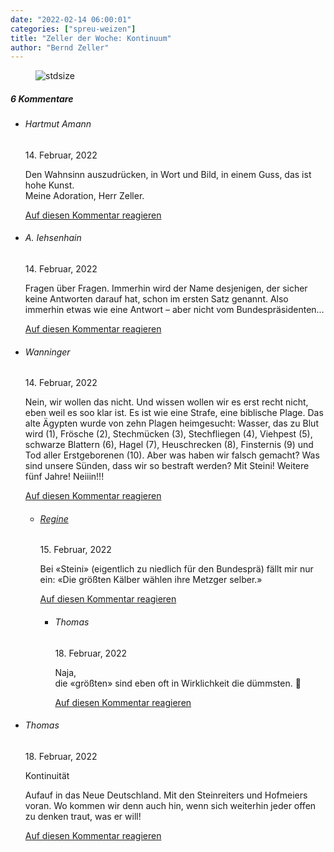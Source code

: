 ```yaml
---
date: "2022-02-14 06:00:01"
categories: ["spreu-weizen"]
title: "Zeller der Woche: Kontinuum"
author: "Bernd Zeller"
---
```



<figure>
<img src="https://www.publicomag.com/wp-content/uploads/2022/02/Kontinuum-1320x926.jpg" alt=stdsize>
</figure>


<!--more-->
<h5 class="comments-h">
6 Kommentare </h5>
<ul class="commentlist">
<li class="comment even thread-even depth-1 clearfix" id="li-comment-117716">
<h6 class="author">Hartmut Amann</h6> <span class="date">14. Februar, 2022</span>



Den Wahnsinn auszudrücken, in Wort und Bild, in einem Guss, das ist hohe Kunst.<br>
Meine Adoration, Herr Zeller.

<a rel="nofollow" class="comment-reply-link" href="#comment-117716" data-commentid="117716" data-postid="15039" data-belowelement="comment-117716" data-respondelement="respond" data-replyto="Antworte auf Hartmut Amann" aria-label="Antworte auf Hartmut Amann">Auf diesen Kommentar reagieren</a> 


</li>
<li class="comment odd alt thread-odd thread-alt depth-1 clearfix" id="li-comment-117717">
<h6 class="author">A. Iehsenhain</h6> <span class="date">14. Februar, 2022</span>



Fragen über Fragen. Immerhin wird der Name desjenigen, der sicher keine Antworten darauf hat, schon im ersten Satz genannt. Also immerhin etwas wie eine Antwort &#8211; aber nicht vom Bundespräsidenten&#8230;

<a rel="nofollow" class="comment-reply-link" href="#comment-117717" data-commentid="117717" data-postid="15039" data-belowelement="comment-117717" data-respondelement="respond" data-replyto="Antworte auf A. Iehsenhain" aria-label="Antworte auf A. Iehsenhain">Auf diesen Kommentar reagieren</a> 


</li>
<li class="comment even thread-even depth-1 clearfix" id="li-comment-117718">
<h6 class="author">Wanninger</h6> <span class="date">14. Februar, 2022</span>



Nein, wir wollen das nicht. Und wissen wollen wir es erst recht nicht, eben weil es soo klar ist. Es ist wie eine Strafe, eine biblische Plage. Das alte Ägypten wurde von zehn Plagen heimgesucht: Wasser, das zu Blut wird (1), Frösche (2), Stechmücken (3), Stechfliegen (4), Viehpest (5), schwarze Blattern (6), Hagel (7), Heuschrecken (8), Finsternis (9) und Tod aller Erstgeborenen (10). Aber was haben wir falsch gemacht? Was sind unsere Sünden, dass wir so bestraft werden? Mit Steini! Weitere fünf Jahre! Neiiin!!!

<a rel="nofollow" class="comment-reply-link" href="#comment-117718" data-commentid="117718" data-postid="15039" data-belowelement="comment-117718" data-respondelement="respond" data-replyto="Antworte auf Wanninger" aria-label="Antworte auf Wanninger">Auf diesen Kommentar reagieren</a> 


<ul class="children">
<li class="comment odd alt depth-2 clearfix" id="li-comment-117721">
<h6 class="author"><a href="http://Mater%20dolorosa" class="url" rel="ugc external nofollow">Regine</a></h6> <span class="date">15. Februar, 2022</span>



Bei «Steini» (eigentlich zu niedlich für den Bundesprä) fällt mir nur ein: «Die größten Kälber wählen ihre Metzger selber.»

<a rel="nofollow" class="comment-reply-link" href="#comment-117721" data-commentid="117721" data-postid="15039" data-belowelement="comment-117721" data-respondelement="respond" data-replyto="Antworte auf Regine" aria-label="Antworte auf Regine">Auf diesen Kommentar reagieren</a> 


<ul class="children">
<li class="comment even depth-3 clearfix" id="li-comment-117752">
<h6 class="author">Thomas</h6> <span class="date">18. Februar, 2022</span>



Naja,<br>
die «größten» sind eben oft in Wirklichkeit die dümmsten. 🙂

<a rel="nofollow" class="comment-reply-link" href="#comment-117752" data-commentid="117752" data-postid="15039" data-belowelement="comment-117752" data-respondelement="respond" data-replyto="Antworte auf Thomas" aria-label="Antworte auf Thomas">Auf diesen Kommentar reagieren</a> 


</li>
</ul>
</li>
</ul>
</li>
<li class="comment odd alt thread-odd thread-alt depth-1 clearfix" id="li-comment-117749">
<h6 class="author">Thomas</h6> <span class="date">18. Februar, 2022</span>



Kontinuität

Aufauf in das Neue Deutschland. Mit den Steinreiters und Hofmeiers voran. Wo kommen wir denn auch hin, wenn sich weiterhin jeder offen zu denken traut, was er will!

<a rel="nofollow" class="comment-reply-link" href="#comment-117749" data-commentid="117749" data-postid="15039" data-belowelement="comment-117749" data-respondelement="respond" data-replyto="Antworte auf Thomas" aria-label="Antworte auf Thomas">Auf diesen Kommentar reagieren</a> 


</li>
</ul>
